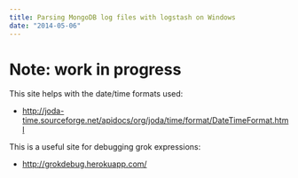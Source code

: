 ```yaml
---
title: Parsing MongoDB log files with logstash on Windows
date: "2014-05-06"
---
```

# **Note: work in progress**

This site helps with the date/time formats used:

  * <http://joda-time.sourceforge.net/apidocs/org/joda/time/format/DateTimeFormat.html>

This is a useful site for debugging grok expressions:

  * <http://grokdebug.herokuapp.com/>